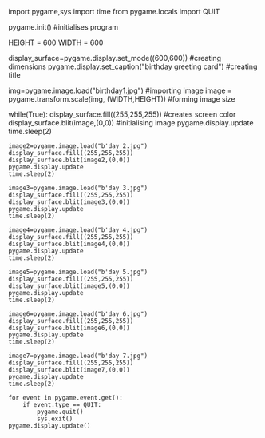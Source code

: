 import pygame,sys
import time
from pygame.locals import QUIT

pygame.init() #initialises program

HEIGHT = 600
WIDTH = 600

display_surface=pygame.display.set_mode((600,600)) #creating dimensions
pygame.display.set_caption("birthday greeting card") #creating title

img=pygame.image.load("birthday1.jpg") #importing image
image = pygame.transform.scale(img, (WIDTH,HEIGHT)) #forming image size


while(True):
    display_surface.fill((255,255,255)) #creates screen color
    display_surface.blit(image,(0,0)) #initialising image
    pygame.display.update
    time.sleep(2)

    image2=pygame.image.load("b'day 2.jpg")
    display_surface.fill((255,255,255)) 
    display_surface.blit(image2,(0,0)) 
    pygame.display.update
    time.sleep(2)

    image3=pygame.image.load("b'day 3.jpg")
    display_surface.fill((255,255,255)) 
    display_surface.blit(image3,(0,0)) 
    pygame.display.update
    time.sleep(2)

    image4=pygame.image.load("b'day 4.jpg")
    display_surface.fill((255,255,255)) 
    display_surface.blit(image4,(0,0)) 
    pygame.display.update
    time.sleep(2)

    image5=pygame.image.load("b'day 5.jpg")
    display_surface.fill((255,255,255)) 
    display_surface.blit(image5,(0,0)) 
    pygame.display.update
    time.sleep(2)

    image6=pygame.image.load("b'day 6.jpg")
    display_surface.fill((255,255,255)) 
    display_surface.blit(image6,(0,0)) 
    pygame.display.update
    time.sleep(2)

    image7=pygame.image.load("b'day 7.jpg")
    display_surface.fill((255,255,255)) 
    display_surface.blit(image7,(0,0)) 
    pygame.display.update
    time.sleep(2)

    for event in pygame.event.get():
        if event.type == QUIT:
            pygame.quit()
            sys.exit()
    pygame.display.update()
